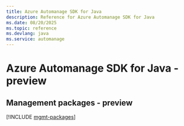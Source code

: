 ```yaml
---
title: Azure Automanage SDK for Java
description: Reference for Azure Automanage SDK for Java
ms.date: 08/20/2025
ms.topic: reference
ms.devlang: java
ms.service: automanage
---
```

# Azure Automanage SDK for Java - preview

## Management packages - preview
[!INCLUDE [mgmt-packages](automanage-mgmt-index.md)]